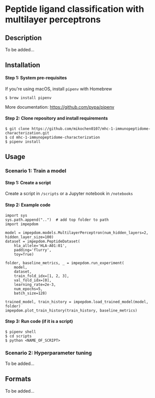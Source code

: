 # Peptide ligand classification with multilayer perceptrons
## Description
To be added...

## Installation
#### Step 1: System pre-requisites
If you're using macOS, install `pipenv` with Homebrew
```
$ brew install pipenv
```
More documentation: https://github.com/pypa/pipenv

#### Step 2: Clone repository and install requirements
```
$ git clone https://github.com/mikochen0107/mhc-1-immunopeptidome-characterization.git
$ cd mhc-1-immunopeptidome-characterization
$ pipenv install
```

## Usage
### Scenario 1: Train a model
#### Step 1: Create a script
Create a script in `/scripts` or a Jupyter notebook in `/notebooks`

#### Step 2: Example code
```
import sys
sys.path.append("..")  # add top folder to path
import impepdom

model = impepdom.models.MultilayerPerceptron(num_hidden_layers=2, hidden_layer_size=100)
dataset = impepdom.PeptideDataset(
    hla_allele='HLA-A01:01',
    padding='flurry',
    toy=True)

folder, baseline_metrics, _ = impepdom.run_experiment(
    model,
    dataset,
    train_fold_idx=[1, 2, 3],
    val_fold_idx=[0],
    learning_rate=2e-3,
    num_epochs=5,
    batch_size=128)

trained_model, train_history = impepdom.load_trained_model(model, folder)
impepdom.plot_train_history(train_history, baseline_metrics)
```

#### Step 3: Run code (if it is a script)
```
$ pipenv shell
$ cd scripts
$ python <NAME_OF_SCRIPT>
```

### Scenario 2: Hyperparameter tuning
To be added...

## Formats
To be added...
